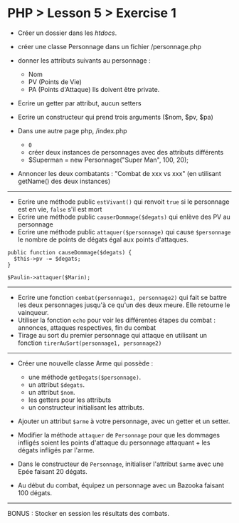# PHP > Lesson 5 > Exercise 1

- Créer un dossier **<nom du jeu>** dans les _htdocs_.
- créer une classe Personnage dans un fichier
      <nom du jeu>/personnage.php
- donner les attributs suivants au personnage :
  * Nom
  * PV (Points de Vie)
  * PA (Points d'Attaque)
Ils doivent être private.

- Ecrire un getter par attribut, aucun setters
- Ecrire un constructeur qui prend trois arguments ($nom, $pv, $pa)

- Dans une autre page php, <nomdujeu>/index.php
    * `0`
    * créer deux instances de personnages avec des attributs différents
    * $Superman = new Personnage("Super Man", 100, 20);
- Annoncer les deux combatants : "Combat de xxx vs xxx"
  (en utilisant getName() des deux instances)



---



- Ecrire une méthode public `estVivant()` qui renvoit `true` si le
personnage est en vie, `false` s'il est mort
- Ecrire une méthode public `causerDommage($degats)` qui
enlève des PV au personnage
- Ecrire une méthode public `attaquer($personnage)` qui cause
  `$personnage` le nombre de points de dégats égal aux points
  d'attaques.

```
public function causeDommage($degats) {
  $this->pv -= $degats;
}
```

```
$Paulin->attaquer($Marin);
```



---



- Ecrire une fonction `combat(personnage1, personnage2)` qui fait se battre les deux personnages jusqu'à ce qu'un des deux meure. Elle retourne le vainqueur.
- Utiliser la fonction `echo` pour voir les différentes étapes du combat : annonces, attaques respectives, fin du combat
- Tirage au sort du premier personnage qui attaque en utilisant un fonction `tirerAuSort(personnage1, personnage2)`



---



- Créer une nouvelle classe Arme qui possède :
  - une méthode `getDegats($personnage)`.
  - un attribut `$degats`.
  - un attribut `$nom`.
  - les getters pour les attributs
  - un constructeur initialisant les attributs.
- Ajouter un attribut `$arme` à votre personnage, avec un getter et un setter.
- Modifier la méthode `attaquer` de `Personnage` pour que les dommages infligés soient les points d'attaque du personnage attaquant + les dégats infligés par l'arme.
- Dans le constructeur de `Personnage`, initialiser l'attribut `$arme` avec une Epée faisant 20 dégats.

- Au début du combat, équipez un personnage avec un Bazooka faisant 100 dégats.



---



BONUS :
Stocker en session les résultats des combats.
